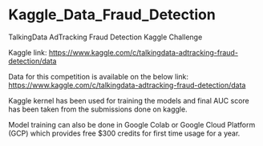 # Kaggle_Data_Fraud_Detection
TalkingData AdTracking Fraud Detection Kaggle Challenge

Kaggle link:
https://www.kaggle.com/c/talkingdata-adtracking-fraud-detection/data


Data for this competition is available on the below link:
https://www.kaggle.com/c/talkingdata-adtracking-fraud-detection/data

Kaggle kernel has been used for training the models and final AUC score has been taken from the 
submissions done on kaggle.

Model training can also be done in Google Colab or Google Cloud Platform (GCP) which provides free $300 credits 
for first time usage for a year.
